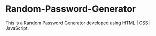 # Random-Password-Generator
This is a Random Password Generator developed using HTML | CSS  | JavaScript.
